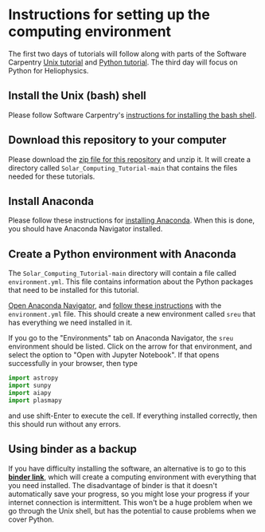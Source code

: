 # Instructions for setting up the computing environment

The first two days of tutorials will follow along with parts of the Software
Carpentry [Unix tutorial](http://swcarpentry.github.io/shell-novice/) and
[Python tutorial](https://swcarpentry.github.io/python-novice-inflammation/).
The third day will focus on Python for Heliophysics.

## Install the Unix (bash) shell

Please follow Software Carpentry's [instructions for installing the bash
shell](https://carpentries.github.io/workshop-template/#shell).

## Download this repository to your computer

Please download the [zip file for this
repository](https://github.com/namurphy/Solar_Computing_Tutorial/archive/refs/heads/main.zip)
and unzip it.  It will create a directory called `Solar_Computing_Tutorial-main`
that contains the files needed for these tutorials.

## Install Anaconda

Please follow these instructions for
[installing Anaconda](https://docs.anaconda.com/anaconda/install/).
When this is done, you should have Anaconda Navigator installed.

## Create a Python environment with Anaconda

The `Solar_Computing_Tutorial-main` directory will contain a file called
`environment.yml`.  This file contains information about the Python packages
that need to be installed for this tutorial.

[Open Anaconda
Navigator](https://docs.anaconda.com/anaconda/user-guide/getting-started/#open-navigator),
and [follow these
instructions](https://docs.anaconda.com/anaconda/navigator/tutorials/manage-environments/#importing-an-environment) 
with the `environment.yml` file.  This should create a new environment
called `sreu` that has everything we need installed in it.

If you go to the "Environments" tab on Anaconda Navigator, the `sreu`
environment should be listed.  Click on the arrow for that 
environment, and select the option to "Open with Jupyter Notebook".
If that opens successfully in your browser, then type
```Python
import astropy
import sunpy
import aiapy
import plasmapy
```
and use shift-Enter to execute the cell.  If everything installed correctly,
then this should run without any errors.  

## Using binder as a backup

If you have difficulty installing the software, an alternative is to go to this
**[binder link](https://mybinder.org/v2/gh/namurphy/Solar_Computing_Tutorial/main)**,
which will create a computing environment with everything that you need installed.
The disadvantage of binder is that it doesn't automatically save your progress, so
you might lose your progress if your internet connection is intermittent. This won't
be a huge problem when we go through the Unix shell, but has the potential to cause 
problems when we cover Python.
